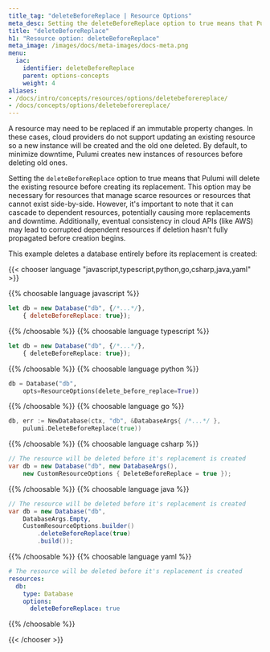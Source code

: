```yaml
---
title_tag: "deleteBeforeReplace | Resource Options"
meta_desc: Setting the deleteBeforeReplace option to true means that Pulumi will delete the existing resource before creating its replacement.
title: "deleteBeforeReplace"
h1: "Resource option: deleteBeforeReplace"
meta_image: /images/docs/meta-images/docs-meta.png
menu:
  iac:
    identifier: deleteBeforeReplace
    parent: options-concepts
    weight: 4
aliases:
- /docs/intro/concepts/resources/options/deletebeforereplace/
- /docs/concepts/options/deletebeforereplace/
---
```


A resource may need to be replaced if an immutable property changes. In these cases, cloud providers do not support updating an existing resource so a new instance will be created and the old one deleted. By default, to minimize downtime, Pulumi creates new instances of resources before deleting old ones.

Setting the `deleteBeforeReplace` option to true means that Pulumi will delete the existing resource before creating its replacement. This option may be necessary for resources that manage scarce resources or resources that cannot exist side-by-side. However, it's important to note that it can cascade to dependent resources, potentially causing more replacements and downtime. Additionally, eventual consistency in cloud APIs (like AWS) may lead to corrupted dependent resources if deletion hasn't fully propagated before creation begins.

This example deletes a database entirely before its replacement is created:

{{< chooser language "javascript,typescript,python,go,csharp,java,yaml" >}}

{{% choosable language javascript %}}

```javascript
let db = new Database("db", {/*...*/},
    { deleteBeforeReplace: true});
```

{{% /choosable %}}
{{% choosable language typescript %}}

```typescript
let db = new Database("db", {/*...*/},
    { deleteBeforeReplace: true});
```

{{% /choosable %}}
{{% choosable language python %}}

```python
db = Database("db",
    opts=ResourceOptions(delete_before_replace=True))
```

{{% /choosable %}}
{{% choosable language go %}}

```go
db, err := NewDatabase(ctx, "db", &DatabaseArgs{ /*...*/ },
    pulumi.DeleteBeforeReplace(true))
```

{{% /choosable %}}
{{% choosable language csharp %}}

```csharp
// The resource will be deleted before it's replacement is created
var db = new Database("db", new DatabaseArgs(),
    new CustomResourceOptions { DeleteBeforeReplace = true });
```

{{% /choosable %}}
{{% choosable language java %}}

```java
// The resource will be deleted before it's replacement is created
var db = new Database("db",
    DatabaseArgs.Empty,
    CustomResourceOptions.builder()
        .deleteBeforeReplace(true)
        .build());
```

{{% /choosable %}}
{{% choosable language yaml %}}

```yaml
# The resource will be deleted before it's replacement is created
resources:
  db:
    type: Database
    options:
      deleteBeforeReplace: true
```

{{% /choosable %}}

{{< /chooser >}}
